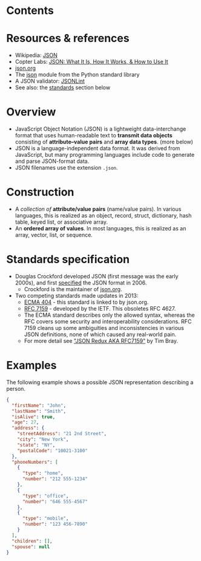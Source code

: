 # Contents

# Resources & references
- Wikipedia: [JSON](https://en.wikipedia.org/wiki/JSON)
- Copter Labs: [JSON: What It Is, How It Works, & How to Use It](https://www.copterlabs.com/json-what-it-is-how-it-works-how-to-use-it/)
- [json.org](json.org)
- The [json](https://docs.python.org/3/library/json.html) module from the Python standard library
- A JSON validator: [JSONLint](https://jsonlint.com/)
- See also: the [standards](#Standards-specification) section below

# Overview
- JavaScript Object Notation (JSON) is a lightweight data-interchange format that uses human-readable text to **transmit data objects** consisting of **attribute–value pairs** and **array data types**. (more below)
- JSON is a language-independent data format. It was derived from JavaScript, but many programming languages include code to generate and parse JSON-format data.
- JSON filenames use the extension `.json`.

# Construction
- A _collection of_ **attribute/value pairs** (name/value pairs). In various languages, this is realized as an object, record, struct, dictionary, hash table, keyed list, or associative array.
- An **ordered array of values**. In most languages, this is realized as an array, vector, list, or sequence.

# Standards specification
- Douglas Crockford developed JSON (first message was the early 2000s), and first [specified](http://www.ietf.org/rfc/rfc4627.txt?number=4627) the JSON format in 2006.
    - Crockford is the maintainer of [json.org](json.org).
- Two competing standards made updates in 2013:
    - [ECMA 404](http://www.ecma-international.org/publications/files/ECMA-ST/ECMA-404.pdf) - this standard is linked to by json.org.
    - [RFC 7159](https://tools.ietf.org/html/rfc7159) - developed by the IETF.  This obsoletes RFC 4627.
    - The ECMA standard describes only the allowed syntax, whereas the RFC covers some security and interoperability considerations.  RFC 7159 cleans up some ambiguities and inconsistencies in various JSON definitions, none of which caused any real-world pain.
    - For more detail see ["JSON Redux AKA RFC7159"](https://www.tbray.org/ongoing/When/201x/2014/03/05/RFC7159-JSON) by Tim Bray.

# Examples
The following example shows a possible JSON representation describing a person.

```json
{
  "firstName": "John",
  "lastName": "Smith",
  "isAlive": true,
  "age": 27,
  "address": {
    "streetAddress": "21 2nd Street",
    "city": "New York",
    "state": "NY",
    "postalCode": "10021-3100"
  },
  "phoneNumbers": [
    {
      "type": "home",
      "number": "212 555-1234"
    },
    {
      "type": "office",
      "number": "646 555-4567"
    },
    {
      "type": "mobile",
      "number": "123 456-7890"
    }
  ],
  "children": [],
  "spouse": null
}
```

